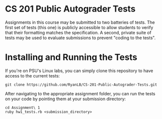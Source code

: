# CS 201 Public Autograder Tests

Assignments in this course may be submitted to two batteries of tests.
The first set of tests (this one) is publicly accessible to allow students to
verify that their formatting matches the specification. A second, private suite
of tests may be used to evaluate submissions to prevent "coding to the tests".

# Installing and Running the Tests

If you're on PSU's Linux labs, you can simply clone this repository to have access to the current tests:
```
git clone https://github.com/RyanLB/CS-201-Public-Autograder-Tests.git
```

After navigating to the appropriate assignment folder, you can run the tests on your code by pointing them at your submission directory:
```
cd Assignment\ 1
ruby hw1_tests.rb <submission_directory>
```
